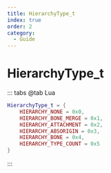 ```yaml
---
title: HierarchyType_t
index: true
order: 2
category:
  - Guide
---
```


# HierarchyType_t
::: tabs
@tab Lua
```lua
HierarchyType_t = {
    HIERARCHY_NONE = 0x0,
    HIERARCHY_BONE_MERGE = 0x1,
    HIERARCHY_ATTACHMENT = 0x2,
    HIERARCHY_ABSORIGIN = 0x3,
    HIERARCHY_BONE = 0x4,
    HIERARCHY_TYPE_COUNT = 0x5
}
```
:::